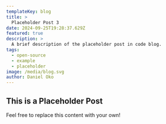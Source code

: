 ```yaml
---
templateKey: blog
title: >
  Placeholder Post 3
date: 2024-09-25T19:28:37.629Z
featured: true
description: >
  A brief description of the placeholder post in code blog.
tags:
  - open-source
  - example
  - placeholder
image: /media/blog.svg
author: Daniel Oko
---
```


## This is a Placeholder Post

Feel free to replace this content with your own! 
